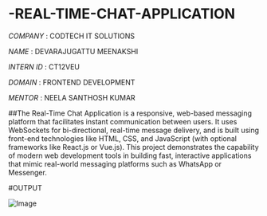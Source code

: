 # -REAL-TIME-CHAT-APPLICATION

*COMPANY* : CODTECH IT SOLUTIONS 

*NAME* : DEVARAJUGATTU MEENAKSHI

*INTERN ID* : CT12VEU

*DOMAIN* : FRONTEND DEVELOPMENT

*MENTOR* : NEELA SANTHOSH KUMAR

##The Real-Time Chat Application is a responsive, web-based messaging platform that facilitates instant communication between users. It uses WebSockets for bi-directional, real-time message delivery, and is built using front-end technologies like HTML, CSS, and JavaScript (with optional frameworks like React.js or Vue.js). This project demonstrates the capability of modern web development tools in building fast, interactive applications that mimic real-world messaging platforms such as WhatsApp or Messenger.

#OUTPUT

![Image](https://github.com/user-attachments/assets/fd5a6b07-6271-49f1-a548-728f63a37e99)
